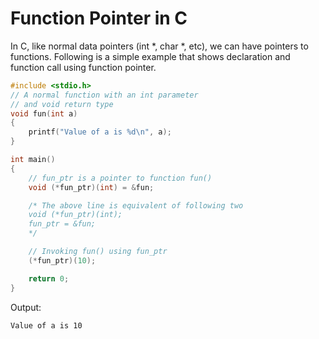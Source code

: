 # Function Pointer in C

In C, like normal data pointers (int *, char *, etc), we can have pointers to functions. Following is a simple example that shows declaration and function call using function pointer.

```c
#include <stdio.h>
// A normal function with an int parameter
// and void return type
void fun(int a)
{
	printf("Value of a is %d\n", a);
}

int main()
{
	// fun_ptr is a pointer to function fun()
	void (*fun_ptr)(int) = &fun;

	/* The above line is equivalent of following two
	void (*fun_ptr)(int);
	fun_ptr = &fun;
	*/

	// Invoking fun() using fun_ptr
	(*fun_ptr)(10);

	return 0;
}
```

Output:
```
Value of a is 10
```